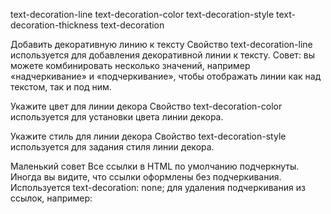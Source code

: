 text-decoration-line
text-decoration-color
text-decoration-style
text-decoration-thickness
text-decoration


Добавить декоративную линию к тексту
Свойство text-decoration-line  используется для добавления декоративной линии к тексту.
Совет: вы можете комбинировать несколько значений, например «надчеркивание» и «подчеркивание», чтобы отображать линии как над текстом, так и под ним.


Укажите цвет для линии декора
Свойство text-decoration-color   используется для установки цвета линии декора.



Укажите стиль для линии декора
Свойство text-decoration-style    используется для задания стиля линии декора.



Маленький совет
Все ссылки в HTML по умолчанию подчеркнуты. Иногда вы видите, что ссылки оформлены без подчеркивания. Используется   text-decoration: none;   для удаления подчеркивания из ссылок, например: